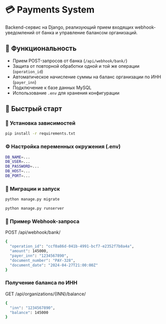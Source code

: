 # 💳 Payments System

Backend-сервис на Django, реализующий прием входящих webhook-уведомлений от банка и управление балансом организаций.

## 📌 Функциональность

- Прием POST-запросов от банка (`/api/webhook/bank/`)
- Защита от повторной обработки одной и той же операции (`operation_id`)
- Автоматическое начисление суммы на баланс организации по ИНН (`payer_inn`)
- Подключение к базе данных MySQL
- Использование `.env` для хранения конфигурации

## 🚀 Быстрый старт

### 🔧 Установка зависимостей

```bash
pip install -r requirements.txt
```
### ⚙️ Настройка переменных окружения (.env)

```bash
DB_NAME=...
DB_USER=...
DB_PASSWORD=...
DB_HOST=...
DB_PORT=...
```

### 🔄 Миграции и запуск

```bash
python manage.py migrate
```
```bash
python manage.py runserver
```

### 📨 Пример Webhook-запроса

POST /api/webhook/bank/

```bash
{
  "operation_id": "ccf0a86d-041b-4991-bcf7-e2352f7b8a4a",
  "amount": 145000,
  "payer_inn": "1234567890",
  "document_number": "PAY-328",
  "document_date": "2024-04-27T21:00:00Z"
}
```
### Получение баланса по ИНН

GET /api/organizations/{INN}/balance/

```bash
{
  "inn": "1234567890",
  "balance": 145000
}
```
